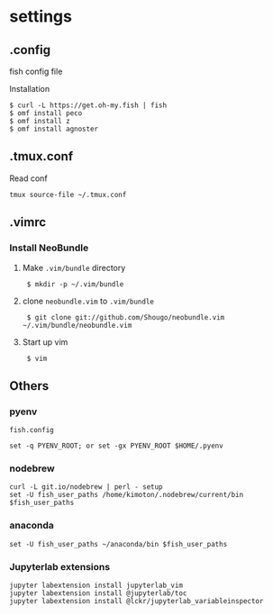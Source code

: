 # settings

## .config

fish config file

Installation
```
$ curl -L https://get.oh-my.fish | fish
$ omf install peco
$ omf install z
$ omf install agnoster
```

## .tmux.conf

Read conf 
```
tmux source-file ~/.tmux.conf
```

## .vimrc

### Install NeoBundle
1. Make `.vim/bundle` directory  

        $ mkdir -p ~/.vim/bundle


1. clone `neobundle.vim` to `.vim/bundle`

        $ git clone git://github.com/Shougo/neobundle.vim ~/.vim/bundle/neobundle.vim

1. Start up vim

        $ vim

## Others
### pyenv
`fish.config`
```fish.config
set -q PYENV_ROOT; or set -gx PYENV_ROOT $HOME/.pyenv
```

### nodebrew
```
curl -L git.io/nodebrew | perl - setup
set -U fish_user_paths /home/kimoton/.nodebrew/current/bin $fish_user_paths
```

### anaconda
```
set -U fish_user_paths ~/anaconda/bin $fish_user_paths
```

### Jupyterlab extensions
```
jupyter labextension install jupyterlab_vim
jupyter labextension install @jupyterlab/toc
jupyter labextension install @lckr/jupyterlab_variableinspector
```
